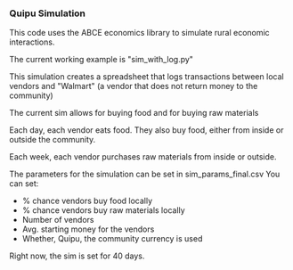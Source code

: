 ### Quipu Simulation ###

This code uses the ABCE economics library to simulate rural economic interactions.

The current working example is "sim_with_log.py"

This simulation creates a spreadsheet that logs transactions between local vendors and "Walmart" (a vendor that does not return money to the community)

The current sim allows for buying food and for buying raw materials

Each day, each vendor eats food. They also buy food, either from inside or outside the community.

Each week, each vendor purchases raw materials from inside or outside.


The parameters for the simulation can be set in sim_params_final.csv
You can set:
- % chance vendors buy food locally
- % chance vendors buy raw materials locally
- Number of vendors
- Avg. starting money for the vendors
- Whether, Quipu, the community currency is used

Right now, the sim is set for 40 days.